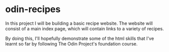# odin-recipes
In this project I will be building a basic recipe website. The website will consist of a main index page, which will contain links to a variety of recipes.

By doing this, I'll hopefully demonstrate some of the html skills that I've learnt so far by following The Odin Project's foundation course.